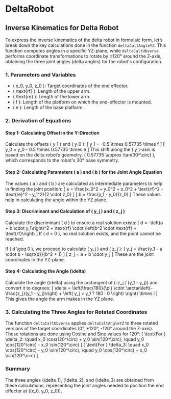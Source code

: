 # DeltaRobot
## Inverse Kinematics for Delta Robot

To express the inverse kinematics of the delta robot in formulaic form, let’s break down the key calculations done in the function `deltaCaltAngleYZ`. This function computes angles in a specific YZ-plane, while `deltaCaltUbverse` performs coordinate transformations to rotate by ±120° around the Z-axis, obtaining the three joint angles (delta angles) for the robot's configuration.

### 1. Parameters and Variables
- \( x_0, y_0, z_0 \): Target coordinates of the end effector.
- \( \text{rf} \): Length of the upper arm.
- \( \text{re} \): Length of the lower arm.
- \( f \): Length of the platform on which the end-effector is mounted.
- \( e \): Length of the base platform.

### 2. Derivation of Equations

#### Step 1: Calculating Offset in the Y-Direction
Calculate the offsets \( y_1 \) and \( y_0 \):
\[
y_1 = -0.5 \times 0.57735 \times f
\]
\[
y_0 = y_0 - 0.5 \times 0.57735 \times e
\]
This shift along the \( y \)-axis is based on the delta robot’s geometry. \( 0.57735 \approx \tan(30^\circ) \), which corresponds to the robot's 30° base symmetry.

#### Step 2: Calculating Parameters \( a \) and \( b \) for the Joint Angle Equation
The values \( a \) and \( b \) are calculated as intermediate parameters to help in finding the joint position:
\[
a = \frac{x_0^2 + y_0^2 + z_0^2 + \text{rf}^2 - \text{re}^2 - y_1^2}{2 \cdot z_0}
\]
\[
b = \frac{y_1 - y_0}{z_0}
\]
These values help in calculating the angle within the YZ plane.

#### Step 3: Discriminant and Calculation of \( y_j \) and \( z_j \)
Calculate the discriminant \( d \) to ensure a real solution exists:
\[
d = -\left(a + b \cdot y_1\right)^2 + \text{rf} \cdot \left(b^2 \cdot \text{rf} + \text{rf}\right)
\]
If \( d < 0 \), no real solution exists, and the point cannot be reached.

If \( d \geq 0 \), we proceed to calculate \( y_j \) and \( z_j \):
\[
y_j = \frac{y_1 - a \cdot b - \sqrt{d}}{b^2 + 1}
\]
\[
z_j = a + b \cdot y_j
\]
These are the joint coordinates in the YZ-plane.

#### Step 4: Calculating the Angle \(\delta\)
Calculate the angle \(\delta\) using the arctangent of \(-z_j / (y_1 - y_j)\) and convert it to degrees:
\[
\delta = \left(\frac{180}{\pi} \cdot \arctan\left(-\frac{z_j}{y_1 - y_j}\right) + \left( y_j > y_1 ? 180 : 0 \right) \right) \times i
\]
This gives the angle the arm makes in the YZ plane.

### 3. Calculating the Three Angles for Rotated Coordinates
The function `deltaCaltUbverse` applies `deltaCaltAngleYZ` to three rotated versions of the target coordinates (0°, +120°, -120° around the Z-axis). These rotations are done using Cosine and Sine values for 120°:
\[
\text{For } \delta_2: \quad x_0 \cos(120^\circ) + y_0 \sin(120^\circ), \quad y_0 \cos(120^\circ) - x_0 \sin(120^\circ)
\]
\[
\text{For } \delta_3: \quad x_0 \cos(120^\circ) - y_0 \sin(120^\circ), \quad y_0 \cos(120^\circ) + x_0 \sin(120^\circ)
\]

### Summary
The three angles \(\delta_1\), \(\delta_2\), and \(\delta_3\) are obtained from these calculations, representing the joint angles needed to position the end effector at \((x_0, y_0, z_0)\).
